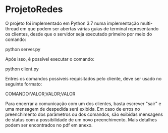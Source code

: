 # ProjetoRedes

O projeto foi implementado em Python 3.7 numa implementação multi-thread em que podem ser abertas várias guias de terminal representando os clientes, desde que o servidor seja executado primeiro por meio do comando:

python server.py

Após isso, é possível executar o comando:

python client.py

Entres os comandos possíveis requisitados pelo cliente, deve ser usado no seguinte formato:

COMANDO:VALOR;VALOR;VALOR

Para encerrar a comunicação com um dos clientes, basta escrever "sair" e uma mensagem de despedida será exibida. Em caso de erros no preenchimento dos parâmetros ou dos comandos, são exibidas mensagens de status com a possibilidade de um novo preenchimento. Mais detalhes podem ser encontrados no pdf em anexo.
